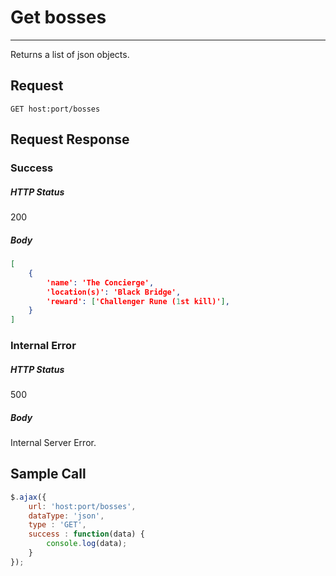 # Get bosses
---

Returns a list of json objects.

## Request

`GET host:port/bosses`

## Request Response

### Success

##### HTTP Status

200

##### Body

```json
[
    {
        'name': 'The Concierge',
        'location(s)': 'Black Bridge',
        'reward': ['Challenger Rune (1st kill)'],
    }
]
```

### Internal Error

##### HTTP Status

500

##### Body

Internal Server Error.

## Sample Call

```javascript
$.ajax({
    url: 'host:port/bosses',
    dataType: 'json',
    type : 'GET',
    success : function(data) {
        console.log(data);
    }
});
```
